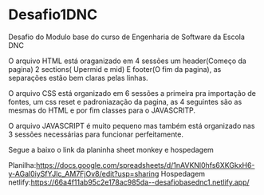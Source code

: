 # Desafio1DNC
Desafio do Modulo base do curso de Engenharia de Software da Escola DNC

O arquivo HTML está oraganizado em 4 sessões um header(Começo da pagina) 2 sections( Upermid e mid) E footer(O fim da pagina), as separações estão bem claras pelas linhas.

O arquivo CSS está organizado em 6 sessões a primeira pra importação de fontes, um css reset e padroniazação da pagina, as 4 seguintes são as mesmas do HTML e por fim classes para o JAVASCRITP.

O arquivo JAVASCRIPT é muito pequeno mas também está organizado nas 3 sessões necessárias para funcionar perfeitamente.

Segue a baixo o link da planinha sheet monkey e hospedagem

Planilha:https://docs.google.com/spreadsheets/d/1nAVKNl0hfs6XKGkxH6-y-AGal0iySfYJlc_AM7FjOv8/edit?usp=sharing
Hospedagem netlify:https://66a4f11ab95c2e178ac985da--desafiobasednc1.netlify.app/

